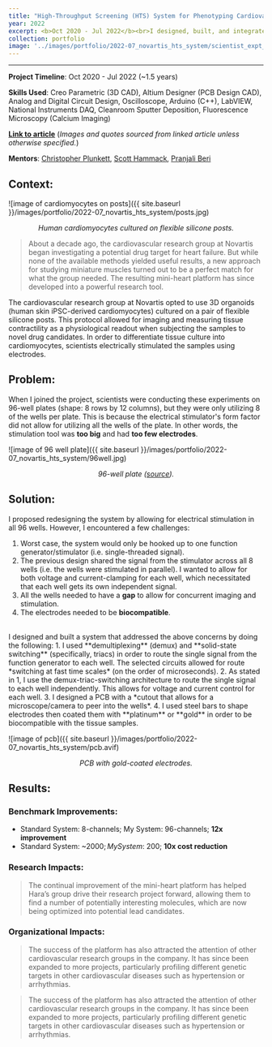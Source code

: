 ```yaml
---
title: "High-Throughput Screening (HTS) System for Phenotyping Cardiovascular Drugs @ Novartis"
year: 2022
excerpt: <b>Oct 2020 - Jul 2022</b><br>I designed, built, and integrated a system to scale up automated cardiovascular drug phenotyping and screening.
collection: portfolio
image: '../images/portfolio/2022-07_novartis_hts_system/scientist_expt_rig.avif'
---
```


<hr>

**Project Timeline**: Oct 2020 - Jul 2022 (~1.5 years)

**Skills Used**: Creo Parametric (3D CAD), Altium Designer (PCB Design CAD), Analog and Digital Circuit Design, Oscilloscope, Arduino (C++), LabVIEW, National Instruments DAQ, Cleanroom Sputter Deposition, Fluorescence Microscopy (Calcium Imaging)

[**Link to article**](https://live.novartis.com/article/how-a-drug-target-challenge-gave-rise-to-a-powerful-technology-platform/intro) (*Images and quotes sourced from linked article unless otherwise specified.*)

**Mentors**: [Christopher Plunkett](https://www.linkedin.com/in/christopher-plunkett-85207664/), [Scott Hammack](https://www.linkedin.com/in/scott-hammack-b247b517/), [Pranjali Beri](https://www.linkedin.com/in/pranjali-beri-02584646/)

## Context:
![image of cardiomyocytes on posts]({{ site.baseurl }}/images/portfolio/2022-07_novartis_hts_system/posts.jpg)
<div align="center"><em>Human cardiomyocytes cultured on flexible silicone posts.</em></div>

> About a decade ago, the cardiovascular research group at Novartis began investigating a potential drug target for heart failure. But while none of the available methods yielded useful results, a new approach for studying miniature muscles turned out to be a perfect match for what the group needed. The resulting mini-heart platform has since developed into a powerful research tool.

The cardiovascular research group at Novartis opted to use 3D organoids (human skin iPSC-derived cardiomyocytes) cultured on a pair of flexible silicone posts. This protocol allowed for imaging and <span class="highlight">measuring tissue contractility as a physiological readout</span> when subjecting the samples to novel drug candidates. In order to differentiate tissue culture into cardiomyocytes, scientists electrically stimulated the samples using electrodes.

## Problem:

When I joined the project, scientists were conducting these experiments on 96-well plates (shape: 8 rows by 12 columns), but they were only utilizing 8 of the wells per plate. This is because the electrical stimulator's form factor did not allow for utilizing all the wells of the plate. In other words, the stimulation tool was **too big** and had **too few electrodes**.

![image of 96 well plate]({{ site.baseurl }}/images/portfolio/2022-07_novartis_hts_system/96well.jpg)
<div align="center"><em>96-well plate (<a href="https://www.universalmedicalinc.com/brandtech-brandplates-96-well-plate-immunograde-polystyrene-non-sterile-treated-surface.html" target="_blank">source</a>).</em></div>

## Solution:

I proposed redesigning the system by allowing for electrical stimulation in all 96 wells. However, I encountered a few challenges:
1. Worst case, the system would only be hooked up to one function generator/stimulator (i.e. <span class="highlight">single-threaded signal</span>).
2. The previous design shared the signal from the stimulator across all 8 wells (i.e. the wells were stimulated in parallel). I wanted to allow for both voltage and current-clamping for each well, which necessitated that <span class="highlight">each well gets its own independent signal</span>.
3. All the wells needed to have a **gap** to allow for concurrent imaging and stimulation.
4. The electrodes needed to be **biocompatible**.

<br>
I designed and built a system that addressed the above concerns by doing the following:
1. I used **demultiplexing** (demux) and **solid-state switching** (specifically, triacs) in order to route the single signal from the function generator to each well. The selected circuits allowed for route *switching at fast time scales* (on the order of microseconds).
2. As stated in 1, I use the demux-triac-switching architecture to route the single signal to each well independently. This allows for <span class="highlight">voltage and current control for each well</span>.
3. I designed a PCB with a *cutout that allows for a microscope/camera to peer into the wells*.
4. I used steel bars to shape electrodes then coated them with **platinum** or **gold** in order to be biocompatible with the tissue samples.

![image of pcb]({{ site.baseurl }}/images/portfolio/2022-07_novartis_hts_system/pcb.avif)
<div align="center"><em>PCB with gold-coated electrodes.</em></div>

## Results:

### Benchmark Improvements:
* Standard System: 8-channels; My System: 96-channels; **12x improvement**
* Standard System: ~$2000; My System: ~$200; **10x cost reduction**

### Research Impacts:
> The continual improvement of the mini-heart platform has helped Hara’s group drive their research project forward, allowing them to find a number of potentially interesting molecules, which are now being optimized into potential lead candidates.

### Organizational Impacts:
> The success of the platform has also attracted the attention of other cardiovascular research groups in the company. It has since been expanded to more projects, particularly profiling different genetic targets in other cardiovascular diseases such as hypertension or arrhythmias.

> The success of the platform has also attracted the attention of other cardiovascular research groups in the company. It has since been expanded to more projects, particularly profiling different genetic targets in other cardiovascular diseases such as hypertension or arrhythmias. 


